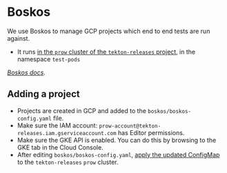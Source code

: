 # Boskos

We use Boskos to manage GCP projects which end to end tests are run against.

- It runs [in the `prow` cluster of the `tekton-releases` project](../gcp.md), in
  the namespace `test-pods`

_[Boskos docs](https://github.com/kubernetes/test-infra/tree/master/boskos)._

## Adding a project

* Projects are created in GCP and added to the `boskos/boskos-config.yaml` file.
* Make sure the IAM account:
`prow-account@tekton-releases.iam.gserviceaccount.com` has Editor permissions.
* Make sure the GKE API is enabled. You can do this by browsing to the GKE tab in the Cloud Console.
* After editing `boskos/boskos-config.yaml`,
[apply the updated ConfigMap](https://github.com/kubernetes/test-infra/tree/master/boskos#config-update)
to the `tekton-releases` `prow` cluster.